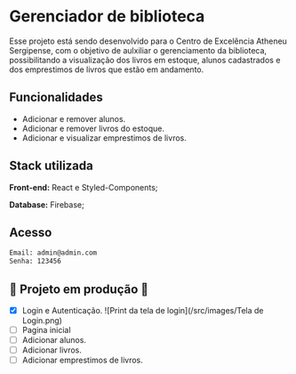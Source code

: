 
# Gerenciador de biblioteca
Esse projeto está sendo desenvolvido para o Centro de
Excelência Atheneu Sergipense, com o objetivo de aulxiliar
o gerenciamento da biblioteca, possibilitando a visualização
dos livros em estoque, alunos cadastrados e  dos emprestimos
de livros que estão em andamento.
## Funcionalidades

- Adicionar e remover alunos.
- Adicionar e remover livros do estoque.
- Adicionar e visualizar emprestimos de livros.



## Stack utilizada

**Front-end:** React e Styled-Components;

**Database:** Firebase;



## Acesso

```bash
Email: admin@admin.com
Senha: 123456
```

    
## 🚧 Projeto em produção 🚧

- [x] Login e Autenticação.
![Print da tela de login](/src/images/Tela de Login.png)
- [ ] Pagina inicial
- [ ] Adicionar alunos.
- [ ] Adicionar livros.
- [ ] Adicionar emprestimos de livros.
